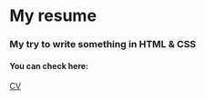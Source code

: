 # My resume

### My try to write something in HTML & CSS

#### You can check here:

[CV](https://cornum.github.io/HTML_cv/)
